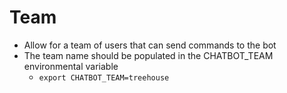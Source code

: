 # Team

* Allow for a team of users that can send commands to the bot
* The team name should be populated in the CHATBOT_TEAM environmental variable
  * ```export CHATBOT_TEAM=treehouse```